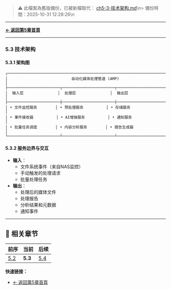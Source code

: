 <!-- LEGACY FILE NOTICE -->
> ⚠️ 此檔案為舊版備份，已被新檔取代： [ch5-3-技术架构.md](ch5-3-技术架构.md)\n> 備份時間：2025-10-31 12:28:26\n
---

**[← 返回第5章首頁](ch5-index.md)**

---

### 5.3 技术架构

#### 5.3.1 架构图
```
┌───────────────────────────────────────────────────────────────────────────────────────────────┐
│                            自动化媒体处理管道 (AMP)                                           │
├───────────────────────┬───────────────────────┬───────────────────────────────────────────────┤
│  输入层               │  处理层               │  输出层                                    │
├───────────────────────┼───────────────────────┼───────────────────────────────────────────────┤
│ • 文件监控服务        │ • 预处理服务          │ • 存储服务                                 │
│ • 事件接收器          │ • AI增强服务          │ • 通知服务                                 │
│ • 批量任务调度        │ • 内容分析服务        │ • 报告生成器                               │
└───────────────────────┴───────────────────────┴───────────────────────────────────────────────┘
```

#### 5.3.2 服务边界与交互
- **输入**：
  - 文件系统事件（来自NAS监控）
  - 手动触发的处理请求
  - 批量处理任务
- **输出**：
  - 处理后的媒体文件
  - 处理报告
  - 分析结果和元数据
  - 通知事件

---

## 📑 相关章节

| 前序 | 当前 | 后续 |
|-----|------|------|
| [5.2](ch5-2.md) | **5.3** | [5.4](ch5-4.md) |

**快速链接：**
- [← 返回第5章首頁](ch5-index.md)
